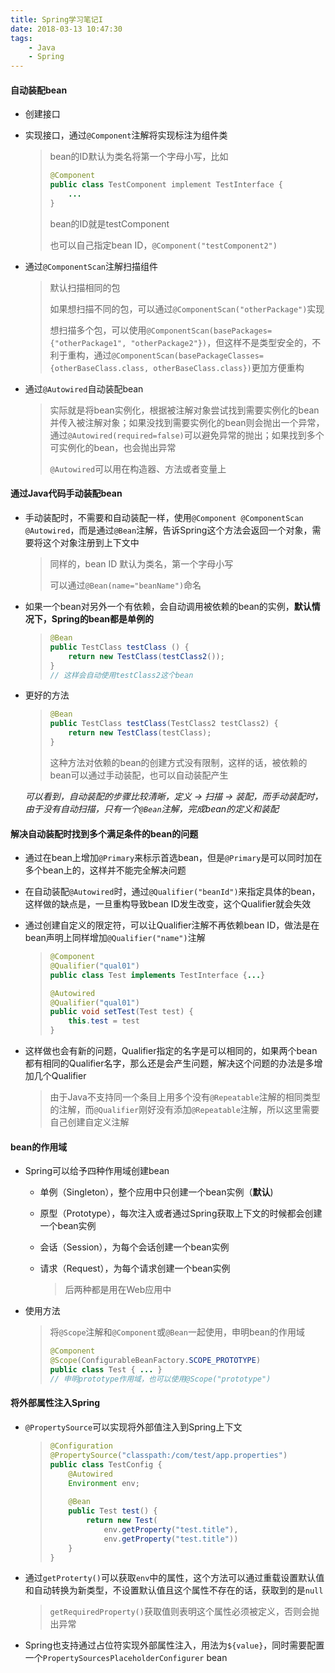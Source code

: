 ```yaml
---
title: Spring学习笔记I
date: 2018-03-13 10:47:30
tags:
    - Java
    - Spring
---
```




#### 自动装配bean

* 创建接口

* 实现接口，通过```@Component```注解将实现标注为组件类

  > bean的ID默认为类名将第一个字母小写，比如
  >
  > ``` java
  > @Component
  > public class TestComponent implement TestInterface {
  >     ...
  > }
  > ```
  >
  > bean的ID就是testComponent
  >
  > 也可以自己指定bean ID，```@Component("testComponent2")```

* 通过```@ComponentScan```注解扫描组件

  > 默认扫描相同的包
  >
  > 如果想扫描不同的包，可以通过```@ComponentScan("otherPackage")```实现
  >
  > 想扫描多个包，可以使用```@ComponentScan(basePackages={"otherPackage1", "otherPackage2"})```，但这样不是类型安全的，不利于重构，通过```@ComponentScan(basePackageClasses={otherBaseClass.class, otherBaseClass.class})```更加方便重构

* 通过```@Autowired```自动装配bean

  > 实际就是将bean实例化，根据被注解对象尝试找到需要实例化的bean并传入被注解对象；如果没找到需要实例化的bean则会抛出一个异常，通过```@Autowired(required=false)```可以避免异常的抛出；如果找到多个可实例化的bean，也会抛出异常
  >
  > ```@Autowired```可以用在构造器、方法或者变量上


#### 通过Java代码手动装配bean

* 手动装配时，不需要和自动装配一样，使用```@Component @ComponentScan @Autowired```，而是通过```@Bean```注解，告诉Spring这个方法会返回一个对象，需要将这个对象注册到上下文中

  > 同样的，bean ID 默认为类名，第一个字母小写
  >
  > 可以通过```@Bean(name="beanName")```命名

* 如果一个bean对另外一个有依赖，会自动调用被依赖的bean的实例，**默认情况下，Spring的bean都是单例的**

  > ```java
  > @Bean
  > public TestClass testClass () {
  >     return new TestClass(testClass2());
  > }
  > // 这样会自动使用testClass2这个bean
  > ```

* 更好的方法

  > ```java
  > @Bean
  > public TestClass testClass(TestClass2 testClass2) {
  >     return new TestClass(testClass);
  > }
  > ```
  >
  > 这种方法对依赖的bean的创建方式没有限制，这样的话，被依赖的bean可以通过手动装配，也可以自动装配产生



  _可以看到，自动装配的步骤比较清晰，定义 -> 扫描 -> 装配，而手动装配时，由于没有自动扫描，只有一个```@Bean```注解，完成bean的定义和装配_


#### 解决自动装配时找到多个满足条件的bean的问题

* 通过在bean上增加```@Primary```来标示首选bean，但是```@Primary```是可以同时加在多个bean上的，这样并不能完全解决问题

* 在自动装配```@Autowired```时，通过```@Qualifier("beanId")```来指定具体的bean，这样做的缺点是，一旦重构导致bean ID发生改变，这个Qualifier就会失效

* 通过创建自定义的限定符，可以让Qualifier注解不再依赖bean ID，做法是在bean声明上同样增加```@Qualifier("name")```注解

  > ```java
  > @Component
  > @Qualifier("qual01")
  > public class Test implements TestInterface {...}
  > 
  > @Autowired
  > @Qualifier("qual01")
  > public void setTest(Test test) {
  >     this.test = test
  > }
  > ```

* 这样做也会有新的问题，Qualifier指定的名字是可以相同的，如果两个bean都有相同的Qualifier名字，那么还是会产生问题，解决这个问题的办法是多增加几个Qualifier

  > 由于Java不支持同一个条目上用多个没有```@Repeatable```注解的相同类型的注解，而```@Qualifier```刚好没有添加```@Repeatable```注解，所以这里需要自己创建自定义注解



#### bean的作用域

* Spring可以给予四种作用域创建bean

  * 单例（Singleton），整个应用中只创建一个bean实例（**默认**)

  * 原型（Prototype），每次注入或者通过Spring获取上下文的时候都会创建一个bean实例

  * 会话（Session），为每个会话创建一个bean实例

  * 请求（Request），为每个请求创建一个bean实例

    > 后两种都是用在Web应用中

* 使用方法

  > 将```@Scope```注解和```@Component```或```@Bean```一起使用，申明bean的作用域
  >
  > ```java
  > @Component
  > @Scope(ConfigurableBeanFactory.SCOPE_PROTOTYPE)
  > public class Test { ... }
  > // 申明prototype作用域，也可以使用@Scope("prototype")
  > ```



#### 将外部属性注入Spring

* ```@PropertySource```可以实现将外部值注入到Spring上下文

  > ```java
  > @Configuration
  > @PropertySource("classpath:/com/test/app.properties")
  > public class TestConfig {
  >     @Autowired
  >     Environment env;
  >     
  >     @Bean
  >     public Test test() {
  >         return new Test(
  >             env.getProperty("test.title"),
  >             env.getProperty("test.title"))
  >     }
  > }
  > ```

* 通过```getProterty()```可以获取```env```中的属性，这个方法可以通过重载设置默认值和自动转换为新类型，不设置默认值且这个属性不存在的话，获取到的是```null```

  > ```getRequiredProperty()```获取值则表明这个属性必须被定义，否则会抛出异常

* Spring也支持通过占位符实现外部属性注入，用法为```${value}```，同时需要配置一个```PropertySourcesPlaceholderConfigurer``` bean
